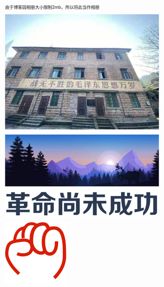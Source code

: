 由于博客园相册大小限制2mb，所以将此当作相册





![](images/相册.md-0.PNG)

![](images/相册.md-1.PNG)

![](images/相册.md-2.PNG)

![](images/相册.md-3.PNG)

